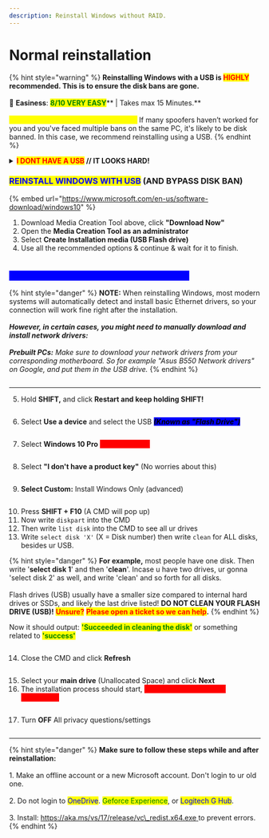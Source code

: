 ```yaml
---
description: Reinstall Windows without RAID.
---
```


# Normal reinstallation

{% hint style="warning" %}
**Reinstalling Windows with a USB is **<mark style="color:red;">**HIGHLY**</mark>** recommended. This is to ensure the disk bans are gone.**\
\
🌟 **Easiness**: <mark style="color:green;">**8/10 VERY EASY**</mark>** | Takes max 15 Minutes.**\
\
<mark style="color:yellow;">**Am I Disk Banned? Here’s How to Tell:**</mark> If many spoofers haven’t worked for you and you've faced multiple bans on the same PC, it's likely to be disk banned. In this case, we recommend reinstalling using a USB.
{% endhint %}

<details>

<summary><mark style="color:red;"><strong>I DONT HAVE A USB</strong></mark><strong> // IT LOOKS HARD!</strong></summary>

Believe in the process. It may seem challenging at first with all the images and information, but trust us, it's much simpler than it looks! We encourage you to give it a try. If you need assistance, don't hesitate to contact us in the Discord — we're here to help.\
\
<mark style="color:red;">**Don't have a USB to reinstall with?**</mark> Most cost **$5**, and it's recommended to get one.\
\
<mark style="color:yellow;">**Otherwise:**</mark>** Reinstall Windows by settings** > remove everything > Cloud download > <mark style="color:blue;">**Change settings**</mark> > Clean data <mark style="color:green;">\[YES]</mark> / Delete files from all drives <mark style="color:green;">\[YES]</mark> / Download Windows <mark style="color:green;">\[YES]</mark> > Confirm & next and wait. This could take 4 to 5 hours.

</details>

### <mark style="color:blue;">REINSTALL WINDOWS WITH USB</mark> (AND BYPASS DISK BAN)

{% embed url="https://www.microsoft.com/en-us/software-download/windows10" %}

1. Download Media Creation Tool above, click **"Download Now"**
2. Open the **Media Creation Tool as an administrator**
3. Select **Create Installation media (USB Flash drive)**
4. Use all the recommended options & continue & wait for it to finish.

<figure><img src="../../.gitbook/assets/flashdrive.png" alt=""><figcaption></figcaption></figure>

### <mark style="color:blue;background-color:blue;">**YOUR USB CONTENTS LOOK LIKE THIS NOW:**</mark>

{% hint style="danger" %}
**NOTE:** When reinstalling Windows, most modern systems will automatically detect and install basic Ethernet drivers, so your connection will work fine right after the installation. \
\
_**However, in certain cases, you might need to manually download and install network drivers:**_\
\
_**Prebuilt PCs:** Make sure to download your network drivers from your corresponding motherboard. So for example "Asus B550 Network drivers" on Google, and put them in the USB drive._
{% endhint %}

<figure><img src="../../.gitbook/assets/USB insides.png" alt=""><figcaption></figcaption></figure>

***

5. Hold **SHIFT,** and click **Restart and keep holding SHIFT!**

<div align="left">

<figure><img src="../../.gitbook/assets/image.webp" alt=""><figcaption></figcaption></figure>

</div>

6. Select **Use a device** and select the USB _<mark style="background-color:blue;">**(Known as "Flash Drive")**</mark>_

<figure><img src="../../.gitbook/assets/select.webp" alt=""><figcaption></figcaption></figure>

7. Select **Windows 10 Pro** <mark style="color:red;background-color:red;">**(IMPORTANT!)**</mark>

<div align="left">

<figure><img src="../../.gitbook/assets/image.png" alt=""><figcaption></figcaption></figure>

</div>

8. Select **"I don't have a product key"** (No worries about this)

<div align="left">

<figure><img src="../../.gitbook/assets/image.avif" alt=""><figcaption></figcaption></figure>

</div>

9. **Select Custom:** Install Windows Only (advanced)

<div align="left">

<figure><img src="../../.gitbook/assets/image (1).png" alt=""><figcaption></figcaption></figure>

</div>

10. Press **SHIFT + F10** (A CMD will pop up)
11. Now write `diskpart` into the CMD
12. Then write `list disk` into the CMD to see all ur drives
13. Write `select disk 'X'` (X = Disk number) then write `clean` for ALL disks, besides ur USB.

{% hint style="danger" %}
**For example,** most people have one disk. Then write '**select disk 1**' and then '**clean**'. Incase u have two drives, ur gonna 'select disk 2' as well, and write 'clean' and so forth for all disks.\
\
Flash drives (USB) usually have a smaller size compared to internal hard drives or SSDs, and likely the last drive listed! **DO NOT CLEAN YOUR FLASH DRIVE (USB)!** <mark style="color:red;">**Unsure?**</mark> <mark style="color:red;">**Please open a ticket so we can help**</mark>**.**
{% endhint %}

Now it should output: <mark style="color:green;">**'Succeeded in cleaning the disk'**</mark> or something related to <mark style="color:green;">**'success'**</mark>

<div align="left">

<figure><img src="../../.gitbook/assets/image (2).png" alt=""><figcaption></figcaption></figure>

</div>

14. Close the CMD and click **Refresh**

<div align="left">

<figure><img src="../../.gitbook/assets/image (4).png" alt=""><figcaption></figcaption></figure>

</div>

15. Select your **main drive** (Unallocated Space) and click **Next**
16. The installation process should start, <mark style="color:red;background-color:red;">**AND MAKE AN OFFLINE ACCOUNT!**</mark>

<figure><img src="../../.gitbook/assets/Offline acc.webp" alt=""><figcaption></figcaption></figure>

17. Turn **OFF** All privacy questions/settings

<figure><img src="../../.gitbook/assets/Turnoff.png" alt=""><figcaption></figcaption></figure>

***

{% hint style="danger" %}
**Make sure to follow these steps while and after reinstallation:**\
\
1\. Make an offline account or a new Microsoft account. Don't login to ur old one.\
\
2\. Do not login to <mark style="color:blue;">OneDrive</mark>. <mark style="color:green;">Geforce Experience</mark>, or <mark style="color:blue;">Logitech G Hub</mark>.\
\
3\. Install: [https://aka.ms/vs/17/release/vc\_redist.x64.exe ](https://aka.ms/vs/17/release/vc\_redist.x64.exe)to prevent errors.
{% endhint %}
